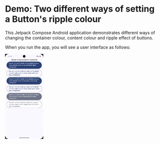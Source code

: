 # Demo: Two different ways of setting a Button's ripple colour

This Jetpack Compose Android application demonstrates different ways of changing
the container colour, content colour and ripple effect of buttons.

When you run the app, you will see a user interface as follows:

<img src="Screenshot.png" alt="Screenshot of application" width=25%>
